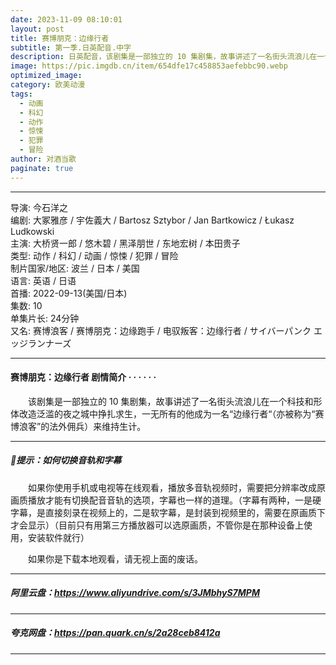 ```yaml
---
date: 2023-11-09 08:10:01
layout: post
title: 赛博朋克：边缘行者
subtitle: 第一季.日英配音.中字
description: 日英配音，该剧集是一部独立的 10 集剧集，故事讲述了一名街头流浪儿在一个科技和形体改造泛滥的夜之城中挣扎求生，一无所有的他成为一名“边缘行者“（亦被称为“赛博浪客”的法外佣兵）来维持生计...
image: https://pic.imgdb.cn/item/654dfe17c458853aefebbc90.webp
optimized_image: 
category: 欧美动漫
tags:
  - 动画
  - 科幻
  - 动作
  - 惊悚
  - 犯罪
  - 冒险
author: 对酒当歌
paginate: true
---
```


---

导演: 今石洋之  
编剧: 大冢雅彦 / 宇佐義大 / Bartosz Sztybor / Jan Bartkowicz / Łukasz Ludkowski  
主演: 大桥贤一郎 / 悠木碧 / 黑泽朋世 / 东地宏树 / 本田贵子  
类型: 动作 / 科幻 / 动画 / 惊悚 / 犯罪 / 冒险  
制片国家/地区: 波兰 / 日本 / 美国  
语言: 英语 / 日语  
首播: 2022-09-13(美国/日本)  
集数: 10  
单集片长: 24分钟  
又名: 赛博浪客 / 赛博朋克：边缘跑手 / 电驭叛客：边缘行者 / サイバーパンク エッジランナーズ  

---

#### 赛博朋克：边缘行者 剧情简介 · · · · · ·

　　该剧集是一部独立的 10 集剧集，故事讲述了一名街头流浪儿在一个科技和形体改造泛滥的夜之城中挣扎求生，一无所有的他成为一名“边缘行者“（亦被称为“赛博浪客”的法外佣兵）来维持生计。

---

##### 🔔提示：如何切换音轨和字幕

　　如果你使用手机或电视等在线观看，播放多音轨视频时，需要把分辨率改成原画质播放才能有切换配音音轨的选项，字幕也一样的道理。（字幕有两种，一是硬字幕，是直接刻录在视频上的，二是软字幕，是封装到视频里的，需要在原画质下才会显示）（目前只有用第三方播放器可以选原画质，不管你是在那种设备上使用，安装软件就行）

　　如果你是下载本地观看，请无视上面的废话。

---

##### 阿里云盘：<https://www.aliyundrive.com/s/3JMbhyS7MPM>

---

##### 夸克网盘：<https://pan.quark.cn/s/2a28ceb8412a>

---
